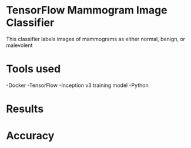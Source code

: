 # TensorFlow Mammogram Image Classifier
This classifier labels images of mammograms as either normal, benign, or malevolent
# Tools used
-Docker
-TensorFlow
-Inception v3 training model
-Python
# Results
# Accuracy